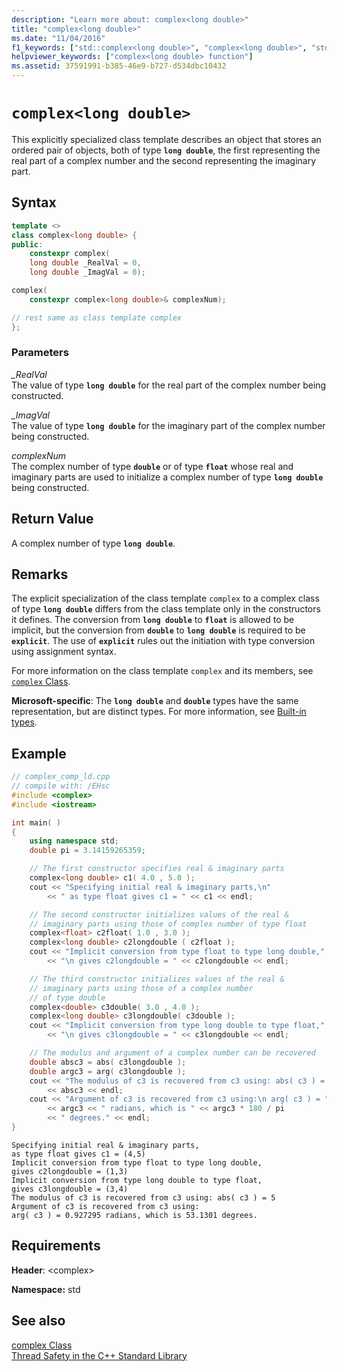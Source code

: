 ```yaml
---
description: "Learn more about: complex<long double>"
title: "complex<long double>"
ms.date: "11/04/2016"
f1_keywords: ["std::complex<long double>", "complex<long double>", "std.complex<long double>"]
helpviewer_keywords: ["complex<long double> function"]
ms.assetid: 37591991-b385-46e9-b727-d534dbc10432
---
```

# `complex<long double>`

This explicitly specialized class template describes an object that stores an ordered pair of objects, both of type **`long double`**, the first representing the real part of a complex number and the second representing the imaginary part.

## Syntax

```cpp
template <>
class complex<long double> {
public:
    constexpr complex(
    long double _RealVal = 0,
    long double _ImagVal = 0);

complex(
    constexpr complex<long double>& complexNum);

// rest same as class template complex
};
```

### Parameters

*_RealVal*\
The value of type **`long double`** for the real part of the complex number being constructed.

*_ImagVal*\
The value of type **`long double`** for the imaginary part of the complex number being constructed.

*complexNum*\
The complex number of type **`double`** or of type **`float`** whose real and imaginary parts are used to initialize a complex number of type **`long double`** being constructed.

## Return Value

A complex number of type **`long double`**.

## Remarks

The explicit specialization of the class template `complex` to a complex class of type **`long double`** differs from the class template only in the constructors it defines. The conversion from **`long double`** to **`float`** is allowed to be implicit, but the conversion from **`double`** to **`long double`** is required to be **`explicit`**. The use of **`explicit`** rules out the initiation with type conversion using assignment syntax.

For more information on the class template `complex` and its members, see [`complex` Class](complex-class.md).

**Microsoft-specific**: The **`long double`** and **`double`** types have the same representation, but are distinct types. For more information, see [Built-in types](../cpp/fundamental-types-cpp.md).

## Example

```cpp
// complex_comp_ld.cpp
// compile with: /EHsc
#include <complex>
#include <iostream>

int main( )
{
    using namespace std;
    double pi = 3.14159265359;

    // The first constructor specifies real & imaginary parts
    complex<long double> c1( 4.0 , 5.0 );
    cout << "Specifying initial real & imaginary parts,\n"
        << " as type float gives c1 = " << c1 << endl;

    // The second constructor initializes values of the real &
    // imaginary parts using those of complex number of type float
    complex<float> c2float( 1.0 , 3.0 );
    complex<long double> c2longdouble ( c2float );
    cout << "Implicit conversion from type float to type long double,"
        << "\n gives c2longdouble = " << c2longdouble << endl;

    // The third constructor initializes values of the real &
    // imaginary parts using those of a complex number
    // of type double
    complex<double> c3double( 3.0 , 4.0 );
    complex<long double> c3longdouble( c3double );
    cout << "Implicit conversion from type long double to type float,"
        << "\n gives c3longdouble = " << c3longdouble << endl;

    // The modulus and argument of a complex number can be recovered
    double absc3 = abs( c3longdouble );
    double argc3 = arg( c3longdouble );
    cout << "The modulus of c3 is recovered from c3 using: abs( c3 ) = "
        << absc3 << endl;
    cout << "Argument of c3 is recovered from c3 using:\n arg( c3 ) = "
        << argc3 << " radians, which is " << argc3 * 180 / pi
        << " degrees." << endl;
}
```

```Output
Specifying initial real & imaginary parts,
as type float gives c1 = (4,5)
Implicit conversion from type float to type long double,
gives c2longdouble = (1,3)
Implicit conversion from type long double to type float,
gives c3longdouble = (3,4)
The modulus of c3 is recovered from c3 using: abs( c3 ) = 5
Argument of c3 is recovered from c3 using:
arg( c3 ) = 0.927295 radians, which is 53.1301 degrees.
```

## Requirements

**Header**: \<complex>

**Namespace:** std

## See also

[complex Class](../standard-library/complex-class.md)\
[Thread Safety in the C++ Standard Library](../standard-library/thread-safety-in-the-cpp-standard-library.md)

